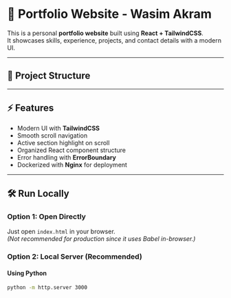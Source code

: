 # 🚀 Portfolio Website - Wasim Akram

This is a personal **portfolio website** built using **React + TailwindCSS**.  
It showcases skills, experience, projects, and contact details with a modern UI.  

---

## 📂 Project Structure



---

## ⚡ Features
- Modern UI with **TailwindCSS**
- Smooth scroll navigation
- Active section highlight on scroll
- Organized React component structure
- Error handling with **ErrorBoundary**
- Dockerized with **Nginx** for deployment

---

## 🛠️ Run Locally

### Option 1: Open Directly
Just open `index.html` in your browser.  
*(Not recommended for production since it uses Babel in-browser.)*

### Option 2: Local Server (Recommended)

#### Using Python
```bash
python -m http.server 3000
